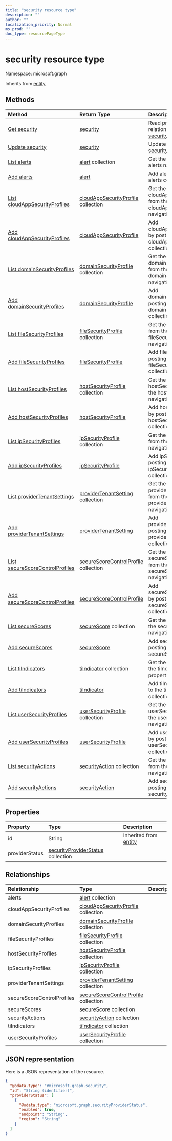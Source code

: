 ```yaml
---
title: "security resource type"
description: ""
author: ""
localization_priority: Normal
ms.prod: ""
doc_type: resourcePageType
---
```


# security resource type


Namespace: microsoft.graph




Inherits from [entity](../resources/entity.md)

## Methods
|Method|Return Type|Description|
|:---|:---|:---|
|[Get security](../api/security-get.md)|[security](../resources/security.md)|Read properties and relationships of the [security](../resources/security.md) object.|
|[Update security](../api/security-update.md)|[security](../resources/security.md)|Update the properties of a [security](../resources/security.md) object.|
|[List alerts](../api/security-list-alerts.md)|[alert](../resources/alert.md) collection|Get the alerts from the alerts navigation property.|
|[Add alerts](../api/security-post-alerts.md)|[alert](../resources/alert.md)|Add alerts by posting to the alerts collection.|
|[List cloudAppSecurityProfiles](../api/security-list-cloudappsecurityprofiles.md)|[cloudAppSecurityProfile](../resources/cloudappsecurityprofile.md) collection|Get the cloudAppSecurityProfiles from the cloudAppSecurityProfiles navigation property.|
|[Add cloudAppSecurityProfiles](../api/security-post-cloudappsecurityprofiles.md)|[cloudAppSecurityProfile](../resources/cloudappsecurityprofile.md)|Add cloudAppSecurityProfiles by posting to the cloudAppSecurityProfiles collection.|
|[List domainSecurityProfiles](../api/security-list-domainsecurityprofiles.md)|[domainSecurityProfile](../resources/domainsecurityprofile.md) collection|Get the domainSecurityProfiles from the domainSecurityProfiles navigation property.|
|[Add domainSecurityProfiles](../api/security-post-domainsecurityprofiles.md)|[domainSecurityProfile](../resources/domainsecurityprofile.md)|Add domainSecurityProfiles by posting to the domainSecurityProfiles collection.|
|[List fileSecurityProfiles](../api/security-list-filesecurityprofiles.md)|[fileSecurityProfile](../resources/filesecurityprofile.md) collection|Get the fileSecurityProfiles from the fileSecurityProfiles navigation property.|
|[Add fileSecurityProfiles](../api/security-post-filesecurityprofiles.md)|[fileSecurityProfile](../resources/filesecurityprofile.md)|Add fileSecurityProfiles by posting to the fileSecurityProfiles collection.|
|[List hostSecurityProfiles](../api/security-list-hostsecurityprofiles.md)|[hostSecurityProfile](../resources/hostsecurityprofile.md) collection|Get the hostSecurityProfiles from the hostSecurityProfiles navigation property.|
|[Add hostSecurityProfiles](../api/security-post-hostsecurityprofiles.md)|[hostSecurityProfile](../resources/hostsecurityprofile.md)|Add hostSecurityProfiles by posting to the hostSecurityProfiles collection.|
|[List ipSecurityProfiles](../api/security-list-ipsecurityprofiles.md)|[ipSecurityProfile](../resources/ipsecurityprofile.md) collection|Get the ipSecurityProfiles from the ipSecurityProfiles navigation property.|
|[Add ipSecurityProfiles](../api/security-post-ipsecurityprofiles.md)|[ipSecurityProfile](../resources/ipsecurityprofile.md)|Add ipSecurityProfiles by posting to the ipSecurityProfiles collection.|
|[List providerTenantSettings](../api/security-list-providertenantsettings.md)|[providerTenantSetting](../resources/providertenantsetting.md) collection|Get the providerTenantSettings from the providerTenantSettings navigation property.|
|[Add providerTenantSettings](../api/security-post-providertenantsettings.md)|[providerTenantSetting](../resources/providertenantsetting.md)|Add providerTenantSettings by posting to the providerTenantSettings collection.|
|[List secureScoreControlProfiles](../api/security-list-securescorecontrolprofiles.md)|[secureScoreControlProfile](../resources/securescorecontrolprofile.md) collection|Get the secureScoreControlProfiles from the secureScoreControlProfiles navigation property.|
|[Add secureScoreControlProfiles](../api/security-post-securescorecontrolprofiles.md)|[secureScoreControlProfile](../resources/securescorecontrolprofile.md)|Add secureScoreControlProfiles by posting to the secureScoreControlProfiles collection.|
|[List secureScores](../api/security-list-securescores.md)|[secureScore](../resources/securescore.md) collection|Get the secureScores from the secureScores navigation property.|
|[Add secureScores](../api/security-post-securescores.md)|[secureScore](../resources/securescore.md)|Add secureScores by posting to the secureScores collection.|
|[List tiIndicators](../api/security-list-tiindicators.md)|[tiIndicator](../resources/tiindicator.md) collection|Get the tiIndicators from the tiIndicators navigation property.|
|[Add tiIndicators](../api/security-post-tiindicators.md)|[tiIndicator](../resources/tiindicator.md)|Add tiIndicators by posting to the tiIndicators collection.|
|[List userSecurityProfiles](../api/security-list-usersecurityprofiles.md)|[userSecurityProfile](../resources/usersecurityprofile.md) collection|Get the userSecurityProfiles from the userSecurityProfiles navigation property.|
|[Add userSecurityProfiles](../api/security-post-usersecurityprofiles.md)|[userSecurityProfile](../resources/usersecurityprofile.md)|Add userSecurityProfiles by posting to the userSecurityProfiles collection.|
|[List securityActions](../api/security-list-securityactions.md)|[securityAction](../resources/securityaction.md) collection|Get the securityActions from the securityActions navigation property.|
|[Add securityActions](../api/security-post-securityactions.md)|[securityAction](../resources/securityaction.md)|Add securityActions by posting to the securityActions collection.|

## Properties
|Property|Type|Description|
|:---|:---|:---|
|id|String| Inherited from [entity](../resources/entity.md)|
|providerStatus|[securityProviderStatus](../resources/securityproviderstatus.md) collection||

## Relationships
|Relationship|Type|Description|
|:---|:---|:---|
|alerts|[alert](../resources/alert.md) collection||
|cloudAppSecurityProfiles|[cloudAppSecurityProfile](../resources/cloudappsecurityprofile.md) collection||
|domainSecurityProfiles|[domainSecurityProfile](../resources/domainsecurityprofile.md) collection||
|fileSecurityProfiles|[fileSecurityProfile](../resources/filesecurityprofile.md) collection||
|hostSecurityProfiles|[hostSecurityProfile](../resources/hostsecurityprofile.md) collection||
|ipSecurityProfiles|[ipSecurityProfile](../resources/ipsecurityprofile.md) collection||
|providerTenantSettings|[providerTenantSetting](../resources/providertenantsetting.md) collection||
|secureScoreControlProfiles|[secureScoreControlProfile](../resources/securescorecontrolprofile.md) collection||
|secureScores|[secureScore](../resources/securescore.md) collection||
|securityActions|[securityAction](../resources/securityaction.md) collection||
|tiIndicators|[tiIndicator](../resources/tiindicator.md) collection||
|userSecurityProfiles|[userSecurityProfile](../resources/usersecurityprofile.md) collection||

## JSON representation
Here is a JSON representation of the resource.
<!-- {
  "blockType": "resource",
  "keyProperty": "id",
  "@odata.type": "microsoft.graph.security",
  "baseType": "microsoft.graph.entity",
  "openType": false
}
-->
``` json
{
  "@odata.type": "#microsoft.graph.security",
  "id": "String (identifier)",
  "providerStatus": [
    {
      "@odata.type": "microsoft.graph.securityProviderStatus",
      "enabled": true,
      "endpoint": "String",
      "region": "String"
    }
  ]
}
```

